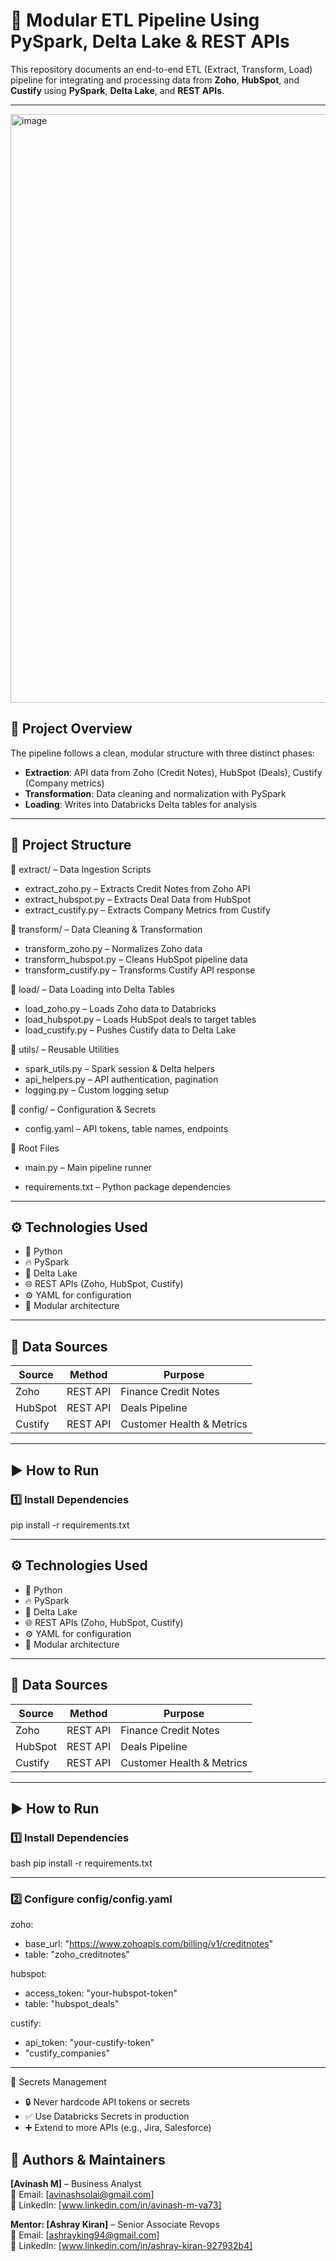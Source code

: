 # 🚀 Modular ETL Pipeline Using PySpark, Delta Lake & REST APIs

This repository documents an end-to-end ETL (Extract, Transform, Load) pipeline for integrating and processing data from **Zoho**, **HubSpot**, and **Custify** using **PySpark**, **Delta Lake**, and **REST APIs**.

---
<img width="1916" height="942" alt="image" src="https://github.com/user-attachments/assets/e0a7c1ea-4c05-4d3a-9a76-bc1d4d072b1f" />


## 📌 Project Overview

The pipeline follows a clean, modular structure with three distinct phases:

- **Extraction**: API data from Zoho (Credit Notes), HubSpot (Deals), Custify (Company metrics)  
- **Transformation**: Data cleaning and normalization with PySpark  
- **Loading**: Writes into Databricks Delta tables for analysis

---

## 📁 Project Structure
🔹 extract/ – Data Ingestion Scripts
- extract_zoho.py – Extracts Credit Notes from Zoho API
- extract_hubspot.py – Extracts Deal Data from HubSpot
- extract_custify.py – Extracts Company Metrics from Custify

🔹 transform/ – Data Cleaning & Transformation
- transform_zoho.py – Normalizes Zoho data
- transform_hubspot.py – Cleans HubSpot pipeline data
- transform_custify.py – Transforms Custify API response

🔹 load/ – Data Loading into Delta Tables
- load_zoho.py – Loads Zoho data to Databricks
- load_hubspot.py – Loads HubSpot deals to target tables
- load_custify.py – Pushes Custify data to Delta Lake

🔹 utils/ – Reusable Utilities
- spark_utils.py – Spark session & Delta helpers
- api_helpers.py – API authentication, pagination
- logging.py – Custom logging setup

🔹 config/ – Configuration & Secrets
- config.yaml – API tokens, table names, endpoints

🔹 Root Files
- main.py – Main pipeline runner

- requirements.txt – Python package dependencies

---

## ⚙️ Technologies Used

- 🐍 Python  
- 🔥 PySpark  
- 💾 Delta Lake  
- 🌐 REST APIs (Zoho, HubSpot, Custify)  
- ⚙️ YAML for configuration  
- 🧱 Modular architecture  

---

## 🔌 Data Sources

| Source   | Method    | Purpose                     |
|----------|-----------|-----------------------------|
| Zoho     | REST API  | Finance Credit Notes        |
| HubSpot  | REST API  | Deals Pipeline              |
| Custify  | REST API  | Customer Health & Metrics   |

---

## ▶️ How to Run

### 1️⃣ Install Dependencies
pip install -r requirements.txt


---

## ⚙️ Technologies Used

- 🐍 Python  
- 🔥 PySpark  
- 💾 Delta Lake  
- 🌐 REST APIs (Zoho, HubSpot, Custify)  
- ⚙️ YAML for configuration  
- 🧱 Modular architecture  

---

## 🔌 Data Sources

| Source   | Method    | Purpose                     |
|----------|-----------|-----------------------------|
| Zoho     | REST API  | Finance Credit Notes        |
| HubSpot  | REST API  | Deals Pipeline              |
| Custify  | REST API  | Customer Health & Metrics   |

---

## ▶️ How to Run

### 1️⃣ Install Dependencies

bash
pip install -r requirements.txt

---

### 2️⃣ Configure config/config.yaml

zoho:
 - base_url: "https://www.zohoapis.com/billing/v1/creditnotes"
 - table: "zoho_creditnotes"

hubspot:
- access_token: "your-hubspot-token"
- table: "hubspot_deals"

custify:
- api_token: "your-custify-token"
- "custify_companies"

---

🔐 Secrets Management

- 🔒 Never hardcode API tokens or secrets
- ✅ Use Databricks Secrets in production
- ➕ Extend to more APIs (e.g., Jira, Salesforce)

## 👤 Authors & Maintainers

**[Avinash M]** – Business Analyst  
📧 Email: [avinashsolai@gmail.com]  
🔗 LinkedIn: [www.linkedin.com/in/avinash-m-va73] 

**Mentor: [Ashray Kiran]** – Senior Associate Revops  
📧 Email: [ashrayking94@gmail.com]  
🔗 LinkedIn: [www.linkedin.com/in/ashray-kiran-927932b4]

